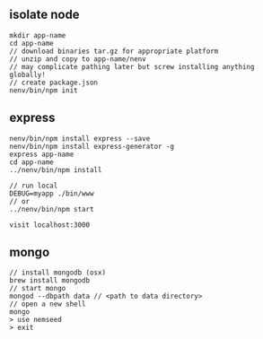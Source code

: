 
## isolate node

    mkdir app-name
    cd app-name
    // download binaries tar.gz for appropriate platform
    // unzip and copy to app-name/nenv 
    // may complicate pathing later but screw installing anything globally!
    // create package.json
    nenv/bin/npm init

## express 

    nenv/bin/npm install express --save
    nenv/bin/npm install express-generator -g
    express app-name
    cd app-name
    ../nenv/bin/npm install

    // run local
    DEBUG=myapp ./bin/www
    // or
    ../nenv/bin/npm start

    visit localhost:3000


## mongo 

    // install mongodb (osx)
    brew install mongodb
    // start mongo
    mongod --dbpath data // <path to data directory>
    // open a new shell
    mongo
    > use nemseed
    > exit